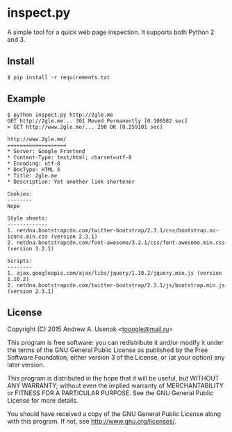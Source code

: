 inspect.py
==========

A simple tool for a quick web page inspection. It supports both Python 2 and 3.

Install
-------

    $ pip install -r requirements.txt

Example
-------

    $ python inspect.py http://2gle.me
    GET http://2gle.me... 301 Moved Permanently [0.106582 sec]
    > GET http://www.2gle.me/... 200 OK [0.259101 sec]

    http://www.2gle.me/
    ===================
    * Server: Google Frontend
    * Content-Type: text/html; charset=utf-8
    * Encoding: utf-8
    * DocType: HTML 5
    * Title: 2gle.me
    * Description: Yet another link shortener

    Cookies:
    --------
    Nope

    Style sheets:
    -------------
    1. netdna.bootstrapcdn.com/twitter-bootstrap/2.3.1/css/bootstrap.no-icons.min.css (version 2.3.1)
    2. netdna.bootstrapcdn.com/font-awesome/3.2.1/css/font-awesome.min.css (version 3.2.1)

    Scripts:
    --------
    1. ajax.googleapis.com/ajax/libs/jquery/1.10.2/jquery.min.js (version 1.10.2)
    2. netdna.bootstrapcdn.com/twitter-bootstrap/2.3.1/js/bootstrap.min.js (version 2.3.1)

License
-------

Copyright (C) 2015 Andrew A. Usenok &lt;tooogle@mail.ru&gt;

This program is free software: you can redistribute it and/or modify
it under the terms of the GNU General Public License as published by
the Free Software Foundation, either version 3 of the License, or
(at your option) any later version.

This program is distributed in the hope that it will be useful,
but WITHOUT ANY WARRANTY; without even the implied warranty of
MERCHANTABILITY or FITNESS FOR A PARTICULAR PURPOSE. See the
GNU General Public License for more details.

You should have received a copy of the GNU General Public License
along with this program. If not, see <http://www.gnu.org/licenses/>.
